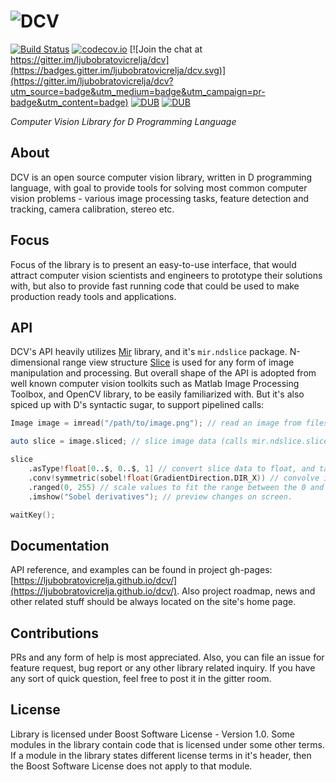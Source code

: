 # ![DCV](http://ljubobratovicrelja.github.io/dcv/images/dcv_logo.png)

[![Build Status](https://travis-ci.org/ljubobratovicrelja/dcv.svg?branch=master)](https://travis-ci.org/ljubobratovicrelja/dcv) [![codecov.io](https://codecov.io/github/ljubobratovicrelja/dcv/coverage.svg?branch=master)](https://codecov.io/github/ljubobratovicrelja/dcv?branch=master) [![Join the chat at https://gitter.im/ljubobratovicrelja/dcv](https://badges.gitter.im/ljubobratovicrelja/dcv.svg)](https://gitter.im/ljubobratovicrelja/dcv?utm_source=badge&utm_medium=badge&utm_campaign=pr-badge&utm_content=badge) [![DUB](https://img.shields.io/dub/v/dcv.svg)](http://code.dlang.org/packages/dcv) [![DUB](https://img.shields.io/dub/dt/dcv.svg)](http://code.dlang.org/packages/dcv)

*Computer Vision Library for D Programming Language*

## About

DCV is an open source computer vision library, written in D programming language, with goal to provide tools for solving most common computer vision problems - various image processing tasks, feature detection and tracking, camera calibration, stereo etc.

## Focus

Focus of the library is to present an easy-to-use interface, that would attract computer vision scientists and engineers to prototype their solutions with, but also to provide fast running code that could be used to make production ready tools and applications.

## API

DCV's API heavily utilizes [Mir](https://github.com/libmir/mir) library, and it's `mir.ndslice` package. N-dimensional range view 
structure [Slice](https://github.com/libmir/mir/blob/master/source/mir/ndslice/slice.d) is used for any form of image manipulation 
and processing. But overall shape of the API is adopted from well known computer vision toolkits such as Matlab Image Processing 
Toolbox, and OpenCV library, to be easily familiarized with. But it's also spiced up with D's syntactic sugar, to support pipelined calls:

```d
Image image = imread("/path/to/image.png"); // read an image from filesystem.

auto slice = image.sliced; // slice image data (calls mir.ndslice.slice.sliced on image data)

slice
    .asType!float[0..$, 0..$, 1] // convert slice data to float, and take the green channel only.
    .conv!symmetric(sobel!float(GradientDirection.DIR_X)) // convolve image with horizontal Sobel kernel.
    .ranged(0, 255) // scale values to fit the range between the 0 and 255
    .imshow("Sobel derivatives"); // preview changes on screen.

waitKey();
```

## Documentation

API reference, and examples can be found in project gh-pages: [https://ljubobratovicrelja.github.io/dcv/](https://ljubobratovicrelja.github.io/dcv/). Also project roadmap, news and other related stuff should be always located on the site's home page.

## Contributions
PRs and any form of help is most appreciated. Also, you can file an issue for feature request, bug report or any other library related inquiry. If you have any sort of quick question, feel free to post it in the gitter room.

## License
Library is licensed under Boost Software License - Version 1.0. Some modules in the library contain code that is licensed under some other terms. If a module in the library states different license terms in it's header, then the Boost Software License does not apply to that module.

